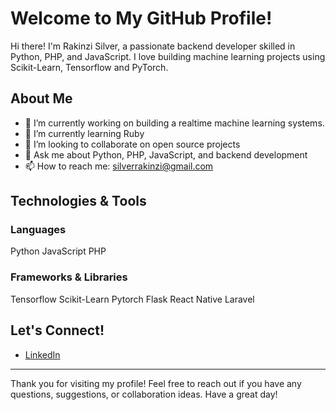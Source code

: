 # Welcome to My GitHub Profile!

Hi there! I'm Rakinzi Silver, a passionate backend developer skilled in Python, PHP, and JavaScript. I love building machine learning projects using Scikit-Learn, Tensorflow and PyTorch.

## About Me
- 🔭 I’m currently working on building a realtime machine learning systems.
- 🌱 I’m currently learning Ruby
- 👯 I’m looking to collaborate on open source projects
- 💬 Ask me about Python, PHP, JavaScript, and backend development
- 📫 How to reach me: silverrakinzi@gmail.com

## Technologies & Tools
### Languages
Python
JavaScript
PHP

### Frameworks & Libraries
Tensorflow
Scikit-Learn
Pytorch
Flask
React Native
Laravel

## Let's Connect!
- [LinkedIn](https://www.linkedin.com/in/rakinzisilver/)


---

Thank you for visiting my profile! Feel free to reach out if you have any questions, suggestions, or collaboration ideas. Have a great day!

